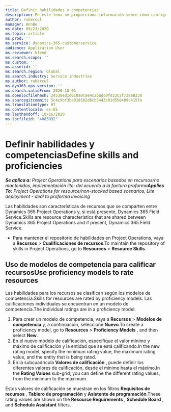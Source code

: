 ```yaml
---
title: Definir habilidades y competencias
description: En este tema se proporciona información sobre cómo configurar modelos de competencia para calificar recursos.
author: ruhercul
manager: AnnBe
ms.date: 09/23/2020
ms.topic: article
ms.prod: ''
ms.service: dynamics-365-customerservice
audience: Application User
ms.reviewer: kfend
ms.search.scope: ''
ms.custom: ''
ms.assetid: ''
ms.search.region: Global
ms.search.industry: Service industries
ms.author: ruhercul
ms.dyn365.ops.version: ''
ms.search.validFrom: 2020-10-01
ms.openlocfilehash: 24538ed1d610a0cae4c2badc0fd33c2f738a8338
ms.sourcegitcommit: 5c4c9bf3ba018562d6cb3443c01d550489c415fa
ms.translationtype: HT
ms.contentlocale: es-ES
ms.lasthandoff: 10/16/2020
ms.locfileid: "4085092"
---
```

# <a name="define-skills-and-proficiencies"></a><span data-ttu-id="76683-103">Definir habilidades y competencias</span><span class="sxs-lookup"><span data-stu-id="76683-103">Define skills and proficiencies</span></span>

<span data-ttu-id="76683-104">_**Se aplica a:** Project Operations para escenarios basados en recursos/no mantenidos, implementación lite: del acuerdo a la factura proforma_</span><span class="sxs-lookup"><span data-stu-id="76683-104">_**Applies To:** Project Operations for resource/non-stocked based scenarios, Lite deployment - deal to proforma invoicing_</span></span>

<span data-ttu-id="76683-105">Las habilidades son características de recursos que se comparten entre Dynamics 365 Project Operations y, si está presente, Dynamics 365 Field Service.</span><span class="sxs-lookup"><span data-stu-id="76683-105">Skills are resource characteristics that are shared between Dynamics 365 Project Operations and if present, Dynamics 365 Field Service.</span></span> 

- <span data-ttu-id="76683-106">Para mantener el repositorio de habilidades en Project Operations, vaya a **Recursos** \> **Cualificaciones de recursos**.</span><span class="sxs-lookup"><span data-stu-id="76683-106">To maintain the repository of skills in Project Operations, go to **Resources** \> **Resource Skills**.</span></span> 

## <a name="use-proficiency-models-to-rate-resources"></a><span data-ttu-id="76683-107">Uso de modelos de competencia para calificar recursos</span><span class="sxs-lookup"><span data-stu-id="76683-107">Use proficiency models to rate resources</span></span>

<span data-ttu-id="76683-108">Las habilidades para los recursos se clasifican según los modelos de competencia.</span><span class="sxs-lookup"><span data-stu-id="76683-108">Skills for resources are rated by proficiency models.</span></span> <span data-ttu-id="76683-109">Las calificaciones individuales se encuentran en un modelo de competencia.</span><span class="sxs-lookup"><span data-stu-id="76683-109">The individual ratings are in a proficiency model.</span></span> 

1. <span data-ttu-id="76683-110">Para crear un modelo de competencia, vaya a **Recursos** \> **Modelos de competencia** y, a continuación, seleccione **Nuevo**.</span><span class="sxs-lookup"><span data-stu-id="76683-110">To create a proficiency model, go to **Resources** \> **Proficiency Models** , and then select **New**.</span></span>
2. <span data-ttu-id="76683-111">En el nuevo modelo de calificación, especifique el valor mínimo y máximo de calificación y la entidad que se está calificando.</span><span class="sxs-lookup"><span data-stu-id="76683-111">In the new rating model, specify the minimum rating value, the maximum rating value, and the entity that is being rated.</span></span>
3. <span data-ttu-id="76683-112">En la subcuadrícula **Valores de calificación** , puede definir los diferentes valores de calificación, desde el mínimo hasta el máximo.</span><span class="sxs-lookup"><span data-stu-id="76683-112">In the **Rating Values** sub-grid, you can define the different rating values, from the minimum to the maximum.</span></span>


<span data-ttu-id="76683-113">Estos valores de calificación se muestran en los filtros **Requisitos de recursos** , **Tablero de programación** y **Asistente de programación**.</span><span class="sxs-lookup"><span data-stu-id="76683-113">These rating values are shown on the **Resource Requirements** , **Schedule Board** , and **Schedule Assistant** filters.</span></span>
